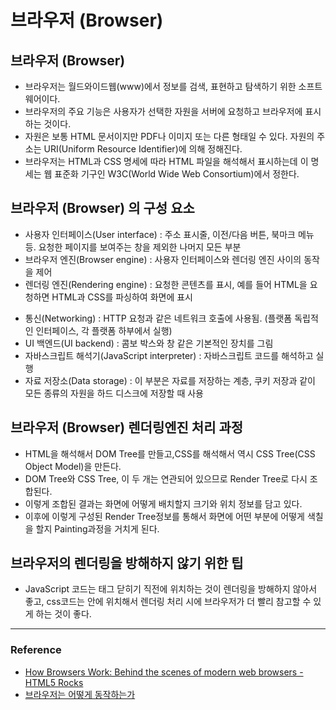 # 브라우저 (Browser)




## 브라우저 (Browser)
- 브라우저는 월드와이드웹(www)에서 정보를 검색, 표현하고 탐색하기 위한 소프트웨어이다.
- 브라우저의 주요 기능은 사용자가 선택한 자원을 서버에 요청하고 브라우저에 표시하는 것이다.
- 자원은 보통 HTML 문서이지만 PDF나 이미지 또는 다른 형태일 수 있다. 자원의 주소는 URI(Uniform Resource Identifier)에 의해 정해진다.
- 브라우저는 HTML과 CSS 명세에 따라 HTML 파일을 해석해서 표시하는데 이 명세는 웹 표준화 기구인 W3C(World Wide Web Consortium)에서 정한다.




## 브라우저 (Browser) 의 구성 요소
- 사용자 인터페이스(User interface) : 주소 표시줄, 이전/다음 버튼, 북마크 메뉴 등. 요청한 페이지를 보여주는 창을 제외한 나머지 모든 부분
- 브라우저 엔진(Browser engine) : 사용자 인터페이스와 렌더링 엔진 사이의 동작을 제어
- 렌더링 엔진(Rendering engine) : 요청한 콘텐츠를 표시, 예를 들어 HTML을 요청하면 HTML과 CSS를 파싱하여 화면에 표시
* 통신(Networking) : HTTP 요청과 같은 네트워크 호출에 사용됨. (플랫폼 독립적인 인터페이스, 각 플랫폼 하부에서 실행)
* UI 백엔드(UI backend) : 콤보 박스와 창 같은 기본적인 장치를 그림
* 자바스크립트 해석기(JavaScript interpreter) : 자바스크립트 코드를 해석하고 실행
* 자료 저장소(Data storage) : 이 부분은 자료를 저장하는 계층, 쿠키 저장과 같이 모든 종류의 자원을 하드 디스크에 저장할 때 사용



## 브라우저 (Browser) 렌더링엔진 처리 과정
- HTML을 해석해서 DOM Tree를 만들고,CSS를 해석해서 역시 CSS Tree(CSS Object Model)을 만든다.
- DOM Tree와 CSS Tree, 이 두 개는 연관되어 있으므로 Render Tree로 다시 조합된다.
- 이렇게 조합된 결과는 화면에 어떻게 배치할지 크기와 위치 정보를 담고 있다.
- 이후에 이렇게 구성된 Render Tree정보를 통해서 화면에 어떤 부분에 어떻게 색칠을 할지 Painting과정을 거치게 된다.



## 브라우저의 렌더링을 방해하지 않기 위한 팁
- JavaScript 코드는 <body> 태그 닫히기 직전에 위치하는 것이 렌더링을 방해하지 않아서 좋고, css코드는 <head> 안에 위치해서 렌더링 처리 시에 브라우저가 더 빨리 참고할 수 있게 하는 것이 좋다.



***

### Reference
- [How Browsers Work: Behind the scenes of modern web browsers - HTML5 Rocks](https://www.html5rocks.com/en/tutorials/internals/howbrowserswork/)
- [브라우저는 어떻게 동작하는가](https://d2.naver.com/helloworld/59361)
